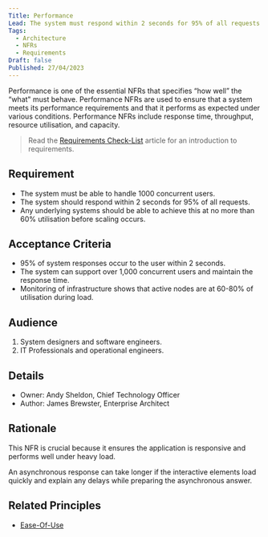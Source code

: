 ```yaml
---
Title: Performance
Lead: The system must respond within 2 seconds for 95% of all requests.
Tags:
  - Architecture
  - NFRs
  - Requirements
Draft: false
Published: 27/04/2023
---
```


Performance is one of the essential NFRs that specifies “how well” the “what" must behave. Performance NFRs are used to ensure that a system meets its performance requirements and that it performs as expected under various conditions. Performance NFRs include response time, throughput, resource utilisation, and capacity.

> Read the [Requirements Check-List](xref:requirements-checklist) article for an introduction to requirements.

## Requirement

* The system must be able to handle 1000 concurrent users.
* The system should respond within 2 seconds for 95% of all requests.
* Any underlying systems should be able to achieve this at no more than 60% utilisation before scaling occurs.

## Acceptance Criteria

* 95% of system responses occur to the user within 2 seconds.
* The system can support over 1,000 concurrent users and maintain the response time.
* Monitoring of infrastructure shows that active nodes are at 60-80% of utilisation during load.

## Audience

  1. System designers and software engineers.
  2. IT Professionals and operational engineers.

## Details

* Owner: Andy Sheldon, Chief Technology Officer
* Author: James Brewster, Enterprise Architect

## Rationale

This NFR is crucial because it ensures the application is responsive and performs well under heavy load.

An asynchronous response can take longer if the interactive elements load quickly and explain any delays while preparing the asynchronous answer.

## Related Principles

* [Ease-Of-Use](xref:ease-of-use)
